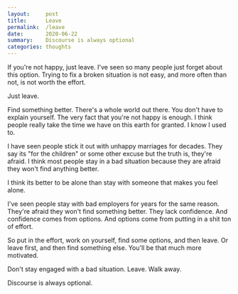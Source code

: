 ```yaml
---
layout:     post
title:      Leave
permalink:  /leave
date:       2020-06-22
summary:    Discourse is always optional
categories: thoughts
---
```


If you're not happy, just leave. I've seen so many people just forget about this option. Trying to fix a broken situation is not easy, and more often than not, is not worth the effort.

Just leave.

Find something better. There's a whole world out there. You don't have to explain yourself. The very fact that you're not happy is enough. I think people really take the time we have on this earth for granted. I know I used to. 

I have seen people stick it out with unhappy marriages for decades. They say its "for the children" or some other excuse but the truth is, they're afraid. I think most people stay in a bad situation because they are afraid they won't find anything better.

I think its better to be alone than stay with someone that makes you feel alone.

I've seen people stay with bad employers for years for the same reason. They're afraid they won't find something better. They lack confidence. And confidence comes from options. And options come from putting in a shit ton of effort.

So put in the effort, work on yourself, find some options, and then leave. Or leave first, and then find something else. You'll be that much more motivated.

Don't stay engaged with a bad situation. Leave. Walk away.

Discourse is always optional.
